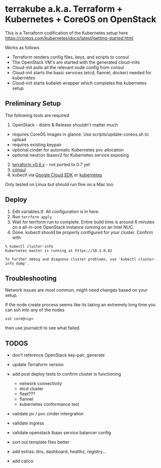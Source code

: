 # terrakube a.k.a. Terraform + Kubernetes + CoreOS on OpenStack

This is a Terraform codification of the Kubernetes setup here <https://coreos.com/kubernetes/docs/latest/getting-started.html>

Works as follows
- Terraform renders config files, keys, and scripts to consul
- The OpenStack VM's are started with the generated cloud-inits
- Cloud-init pulls all the relevant node config from consul
- Cloud-init starts the basic services (etcd, flannel, docker) needed for kubernetes
- Cloud-init starts kubelet-wrapper which completes the kubernetes setup

## Preliminary Setup
The following tools are required

1. OpenStack - distro & Release shouldn't matter much
  - requires CoreOS images in glance.  Use scripts/update-coreos.sh to upload
  - requires existing keypair
  - optional cinder for automatic Kubernetes pvc allocation
  - optional neutron lbaasv2 for Kubernetes service exposing
2. [terraform v0.6.x](https://releases.hashicorp.com/terraform/) - not ported to 0.7 yet
3. [consul](https://www.consul.io/downloads.html)
4. kubectl via [Google Cloud SDK](https://cloud.google.com/sdk/downloads) or [kubernetes](https://github.com/kubernetes/kubernetes/releases)

Only tested on Linux but should run fine on a Mac too.

## Deploy

1. Edit variables.tf. All configuration is in here.
2. Run `terrform apply`
3. Wait for terrform run to complete. Entire build time is around 6 minutes on a all-in-one OpenStack instance running on an Intel NUC.
4. Done.  kubectl should be properly configured for your cluster. Confirm with
```
% kubectl cluster-info    
Kubernetes master is running at https://10.3.0.82

To further debug and diagnose cluster problems, use 'kubectl cluster-info dump'.
```

## Troubleshooting

Network issues are most common, might need changes based on your setup.

If the node create process seems like its taking an extremely long time you can ssh into any of the nodes
```
ssh core@<ip>
```
then use journalctl to see what failed.

## TODOS

- don't reference OpenStack key-pair, generate
- update Terraform version
- add post deploy tests to confirm cluster is functioning
  - network connectivity
  - etcd cluster
  - fleet???
  - flannel
  - kubernetes conformance test

- validate pv / pvc cinder intergration
- validate ingress
- validate openstack lbaas service balancer config
- sort out template files better
- add extras: dns, dashboard, healthz, registry...
- add calico
